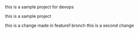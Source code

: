 this is a sample project for devops



this is a sample project

this is a change made in feature1 brsnch
this is a second change

